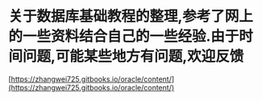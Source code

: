 # 关于数据库基础教程的整理,参考了网上的一些资料结合自己的一些经验.由于时间问题,可能某些地方有问题,欢迎反馈

[https://zhangwei725.gitbooks.io/oracle/content/](https://zhangwei725.gitbooks.io/oracle/content/)







